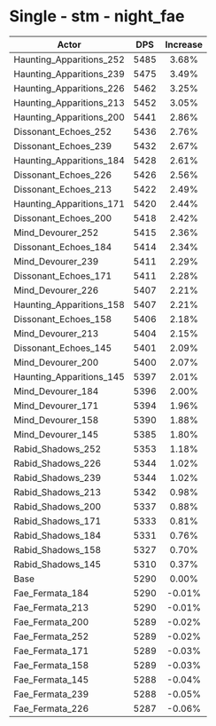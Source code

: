 # Single - stm - night_fae
| Actor | DPS | Increase |
|---|:---:|:---:|
|Haunting_Apparitions_252|5485|3.68%|
|Haunting_Apparitions_239|5475|3.49%|
|Haunting_Apparitions_226|5462|3.25%|
|Haunting_Apparitions_213|5452|3.05%|
|Haunting_Apparitions_200|5441|2.86%|
|Dissonant_Echoes_252|5436|2.76%|
|Dissonant_Echoes_239|5432|2.67%|
|Haunting_Apparitions_184|5428|2.61%|
|Dissonant_Echoes_226|5426|2.56%|
|Dissonant_Echoes_213|5422|2.49%|
|Haunting_Apparitions_171|5420|2.44%|
|Dissonant_Echoes_200|5418|2.42%|
|Mind_Devourer_252|5415|2.36%|
|Dissonant_Echoes_184|5414|2.34%|
|Mind_Devourer_239|5411|2.29%|
|Dissonant_Echoes_171|5411|2.28%|
|Mind_Devourer_226|5407|2.21%|
|Haunting_Apparitions_158|5407|2.21%|
|Dissonant_Echoes_158|5406|2.18%|
|Mind_Devourer_213|5404|2.15%|
|Dissonant_Echoes_145|5401|2.09%|
|Mind_Devourer_200|5400|2.07%|
|Haunting_Apparitions_145|5397|2.01%|
|Mind_Devourer_184|5396|2.00%|
|Mind_Devourer_171|5394|1.96%|
|Mind_Devourer_158|5390|1.88%|
|Mind_Devourer_145|5385|1.80%|
|Rabid_Shadows_252|5353|1.18%|
|Rabid_Shadows_226|5344|1.02%|
|Rabid_Shadows_239|5344|1.02%|
|Rabid_Shadows_213|5342|0.98%|
|Rabid_Shadows_200|5337|0.88%|
|Rabid_Shadows_171|5333|0.81%|
|Rabid_Shadows_184|5331|0.76%|
|Rabid_Shadows_158|5327|0.70%|
|Rabid_Shadows_145|5310|0.37%|
|Base|5290|0.00%|
|Fae_Fermata_184|5290|-0.01%|
|Fae_Fermata_213|5290|-0.01%|
|Fae_Fermata_200|5289|-0.02%|
|Fae_Fermata_252|5289|-0.02%|
|Fae_Fermata_171|5289|-0.03%|
|Fae_Fermata_158|5289|-0.03%|
|Fae_Fermata_145|5288|-0.04%|
|Fae_Fermata_239|5288|-0.05%|
|Fae_Fermata_226|5287|-0.06%|
